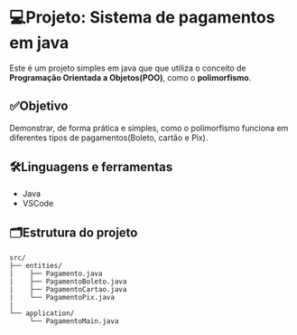 # 💻Projeto: Sistema de pagamentos em java
Este é um projeto simples em java que que utiliza o conceito de **Programação Orientada a Objetos(POO)**, como o **polimorfismo**.

## ✅Objetivo
Demonstrar, de forma prática e simples, como o polimorfismo funciona em diferentes tipos de pagamentos(Boleto, cartão e Pix).

## 🛠️Linguagens e ferramentas
- Java
- VSCode
  
## 🗂️Estrutura do projeto

 ```
src/
├── entities/
|    ├── Pagamento.java
|    ├── PagamentoBoleto.java
|    ├── PagamentoCartao.java
|    └── PagamentoPix.java
|
└── application/
      └── PagamentoMain.java
```
